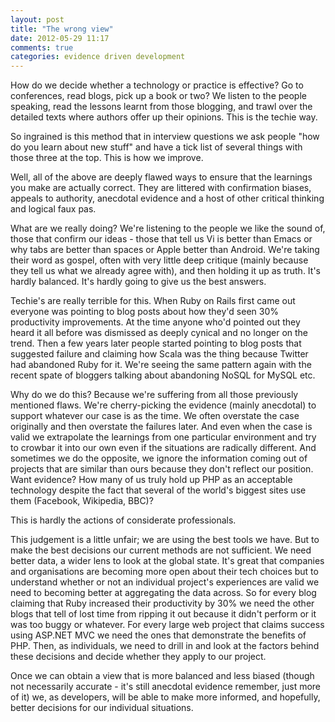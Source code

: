 ```yaml
---
layout: post
title: "The wrong view"
date: 2012-05-29 11:17
comments: true
categories: evidence driven development
---
```

How do we decide whether a technology or practice is effective?  Go to conferences, read blogs, pick up a book or two?  We listen to the people speaking, read the lessons learnt from those blogging, and trawl over the detailed texts where authors offer up their opinions.  This is the techie way.

So ingrained is this method that in interview questions we ask people "how do you learn about new stuff" and have a tick list of several things with those three at the top.  This is how we improve.

Well, all of the above are deeply flawed ways to ensure that the learnings you make are actually correct.  They are littered with confirmation biases, appeals to authority, anecdotal evidence and a host of other critical thinking and logical faux pas.

What are we really doing?  We're listening to the people we like the sound of, those that confirm our ideas - those that tell us Vi is better than Emacs or why tabs are better than spaces or Apple better than Android.  We're taking their word as gospel, often with very little deep critique (mainly because they tell us what we already agree with), and then holding it up as truth.  It's hardly balanced.  It's hardly going to give us the best answers.

Techie's are really terrible for this.  When Ruby on Rails first came out everyone was pointing to blog posts about how they'd seen 30% productivity improvements.  At the time anyone who'd pointed out they heard it all before was dismissed as deeply cynical and no longer on the trend.  Then a few years later people started pointing to blog posts that suggested failure and claiming how Scala was the thing because Twitter had abandoned Ruby for it.  We're seeing the same pattern again with the recent spate of bloggers talking about abandoning NoSQL for MySQL etc.

Why do we do this?  Because we're suffering from all those previously mentioned flaws.  We're cherry-picking the evidence (mainly anecdotal) to support whatever our case is as the time.  We often overstate the case originally and then overstate the failures later.  And even when the case is valid we extrapolate the learnings from one particular environment and try to crowbar it into our own even if the situations are radically different.  And sometimes we do the opposite, we ignore the information coming out of projects that are similar than ours because they don't reflect our position.  Want evidence?  How many of us truly hold up PHP as an acceptable technology despite the fact that several of the world's biggest sites use them (Facebook, Wikipedia, BBC)?

This is hardly the actions of considerate professionals.

This judgement is a little unfair; we are using the best tools we have.  But to make the best decisions our current methods are not sufficient.  We need better data, a wider lens to look at the global state.  It's great that companies and organisations are becoming more open about their tech choices but to understand whether or not an individual project's experiences are valid we need to becoming better at aggregating the data across.  So for every blog claiming that Ruby increased their productivity by 30% we need the other blogs that tell of lost time from ripping it out because it didn't perform or it was too buggy or whatever.  For every large web project that claims success using ASP.NET MVC we need the ones that demonstrate the benefits of PHP.  Then, as individuals, we need to drill in and look at the factors behind these decisions and decide whether they apply to our project.  

Once we can obtain a view that is more balanced and less biased (though not necessarily accurate - it's still anecdotal evidence remember, just more of it) we, as developers, will be able to make more informed, and hopefully, better decisions for our individual situations.
